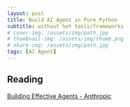 ```yaml
---
layout: post
title: Build AI Agent in Pure Python
subtitle: without hot tools/frameworks
# cover-img: /assets/img/path.jpg
# thumbnail-img: /assets/img/thumb.png
# share-img: /assets/img/path.jpg
tags: [AI Agent]
---
```


## Reading

[Building Effective Agents - Anthropic](https://www.anthropic.com/engineering/building-effective-agents)  

## 